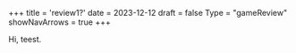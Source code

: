 +++
title = 'review1?'
date = 2023-12-12
draft = false
Type = "gameReview"
showNavArrows = true
+++

Hi, teest.